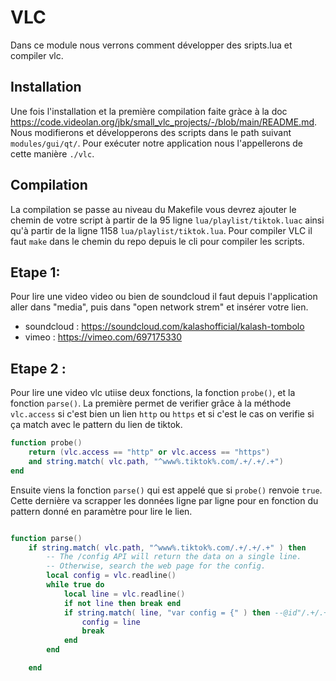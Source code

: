 # VLC 

Dans ce module nous verrons comment développer des sripts.lua et compiler vlc. 

## Installation 

Une fois l'installation et la première compilation faite gràce à la doc https://code.videolan.org/jbk/small_vlc_projects/-/blob/main/README.md. Nous modifierons et développerons des scripts dans le path suivant `modules/gui/qt/`.
Pour exécuter notre application nous l'appellerons de cette manière `./vlc`.

## Compilation 

La compilation se passe au niveau du Makefile vous devrez ajouter le chemin de votre script à partir de la 95 ligne `lua/playlist/tiktok.luac` ainsi qu'à partir de la ligne 1158 `lua/playlist/tiktok.lua`. Pour compiler VLC il faut `make` dans le chemin du repo depuis le cli pour compiler les scripts. 


## Etape 1: 

Pour lire une video video ou bien de soundcloud il faut depuis l'application aller dans "media", puis dans "open network strem" et insérer votre lien. 

- soundcloud : https://soundcloud.com/kalashofficial/kalash-tombolo
- vimeo : https://vimeo.com/697175330 

## Etape 2 : 

Pour lire une video vlc utiise deux fonctions, la fonction `probe()`, et la fonction `parse()`. La première permet de verifier grâce à la méthode `vlc.access` si c'est bien un lien `http` ou `https` et si c'est le cas on verifie si ça match avec le pattern du lien de tiktok. 

```lua
function probe()
    return (vlc.access == "http" or vlc.access == "https")
    and string.match( vlc.path, "^www%.tiktok%.com/.+/.+/.+")
end
```

Ensuite viens la fonction `parse()` qui est appelé que si `probe()` renvoie `true`. Cette dernière va scrapper les données ligne par ligne pour en fonction du pattern donné en paramètre pour lire le lien. 

```lua

function parse()
    if string.match( vlc.path, "^www%.tiktok%.com/.+/.+/.+" ) then
        -- The /config API will return the data on a single line.
        -- Otherwise, search the web page for the config.
        local config = vlc.readline()
        while true do
            local line = vlc.readline()
            if not line then break end
            if string.match( line, "var config = {" ) then --@id"/.+/.+/video              |         (pour moi ) x  @id":"https://www.tiktok.com/.+/video 
                config = line
                break
            end
        end

    end
  ```
